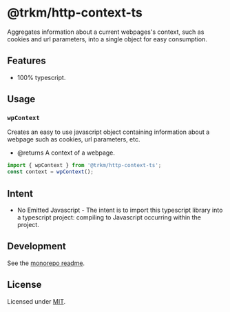# **@trkm/http-context-ts**

Aggregates information about a current webpages's context, such as cookies and url parameters, into a single object for easy consumption.

## Features

* 100% typescript.

## Usage

### `wpContext`

Creates an easy to use javascript object containing information about a webpage such as cookies, url parameters, etc.

* @returns A context of a webpage.

```typescript
import { wpContext } from '@trkm/http-context-ts';
const context = wpContext();
```

## Intent

* No Emitted Javascript - The intent is to import this typescript library into a typescript project: compiling to Javascript occurring within the project.

## Development

See the [monorepo readme](https://www.github.com/erichosick/trkm).

## License

Licensed under [MIT](./LICENSE.md).
